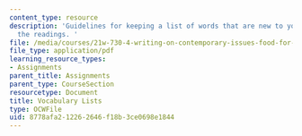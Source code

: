 ```yaml
---
content_type: resource
description: 'Guidelines for keeping a list of words that are new to you culled from
  the readings. '
file: /media/courses/21w-730-4-writing-on-contemporary-issues-food-for-thought-writing-and-reading-about-the-cultures-of-food-fall-2008/8778afa212262646f18b3ce0698e1844_vocab_assignmt.pdf
file_type: application/pdf
learning_resource_types:
- Assignments
parent_title: Assignments
parent_type: CourseSection
resourcetype: Document
title: Vocabulary Lists
type: OCWFile
uid: 8778afa2-1226-2646-f18b-3ce0698e1844
---
```

